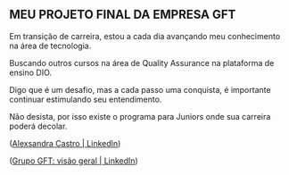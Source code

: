 ## MEU PROJETO FINAL DA EMPRESA GFT



 Em transição de carreira, estou a cada dia avançando meu conhecimento na área de tecnologia.

Buscando outros cursos na área de Quality Assurance na plataforma de ensino DIO.

Digo que é um desafio, mas a cada passo uma conquista, é importante continuar estimulando seu entendimento.

Não desista, por isso existe o programa para Juniors onde sua carreira poderá decolar.

 ([Alexsandra Castro | LinkedIn](https://www.linkedin.com/in/alexsandra-castro-24529423a/))

([Grupo GFT: visão geral | LinkedIn](https://www.linkedin.com/company/gft-group/))


